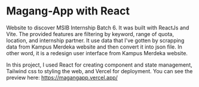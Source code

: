 # Magang-App with React

Website to discover MSIB Internship Batch 6. It was built with ReactJs and Vite. The provided features are filtering by keyword, range of quota, location, and internship partner. It use data that I've gotten by scrapping data from Kampus Merdeka website and then convert it into json file. In other word, it is a redesign user interface from Kampus Merdeka website.

In this project, I used React for creating component and state management, Tailwind css to styling the web, and Vercel for deployment. You can see the preview here:
https://magangapp.vercel.app/
